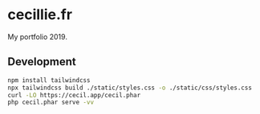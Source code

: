 # cecillie.fr

My portfolio 2019.

## Development

```bash
npm install tailwindcss
npx tailwindcss build ./static/styles.css -o ./static/css/styles.css
curl -LO https://cecil.app/cecil.phar
php cecil.phar serve -vv
```
